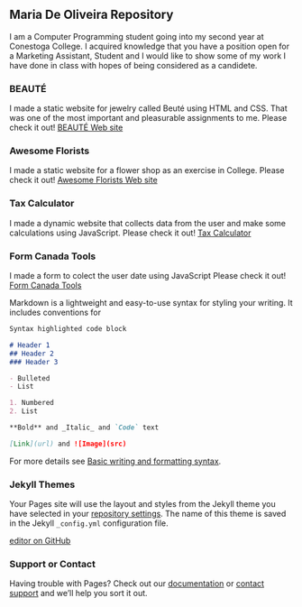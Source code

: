 ##  Maria De Oliveira Repository 

I am a Computer Programming student going into my second year at Conestoga College. I acquired knowledge that you have a position open for a Marketing Assistant, Student  and I would like to show some of my work I have done in class with hopes of being considered as a candidete.    

### BEAUTÉ

I made a static website for jewelry called Beuté using HTML and CSS. That was one of the most important and pleasurable assignments to me. Please check it out! [BEAUTÉ Web site ](https://mariawaleskaoliver.github.io/skyline/)


### Awesome Florists 

I made a static website for a flower shop as an exercise in College. Please check it out! [Awesome Florists Web site]( https://mariawaleskaoliver.github.io/Awesomeflorists/)

### Tax Calculator

I made a dynamic website that collects data from the user and make some calculations using JavaScript. Please check it out! [Tax Calculator]( https://mariawaleskaoliver.github.io/java3/)

### Form Canada Tools 
I made a form to colect the user date using JavaScript Please check it out! [Form Canada Tools]( https://mariawaleskaoliver.github.io/java2/)


Markdown is a lightweight and easy-to-use syntax for styling your writing. It includes conventions for

```markdown
Syntax highlighted code block

# Header 1
## Header 2
### Header 3

- Bulleted
- List

1. Numbered
2. List

**Bold** and _Italic_ and `Code` text

[Link](url) and ![Image](src)
```

For more details see [Basic writing and formatting syntax](https://docs.github.com/en/github/writing-on-github/getting-started-with-writing-and-formatting-on-github/basic-writing-and-formatting-syntax).

### Jekyll Themes

Your Pages site will use the layout and styles from the Jekyll theme you have selected in your [repository settings](https://github.com/MariaWaleskaOliver/SkylineRepository-/settings/pages). The name of this theme is saved in the Jekyll `_config.yml` configuration file.

[editor on GitHub](https://github.com/MariaWaleskaOliver/SkylineRepository-/edit/gh-pages/index.md) 

### Support or Contact

Having trouble with Pages? Check out our [documentation](https://docs.github.com/categories/github-pages-basics/) or [contact support](https://support.github.com/contact) and we’ll help you sort it out.
